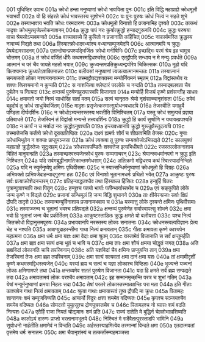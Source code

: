 001	युधिष्ठिर उवाच
001a	क्रोधो हन्ता मनुष्याणां क्रोधो भावयिता पुनः
001c	इति विद्धि महाप्राज्ञे क्रोधमूलौ भवाभवौ
002a	यो हि संहरते क्रोधं भावस्तस्य सुशोभने
002c	यः पुनः पुरुषः क्रोधं नित्यं न सहते शुभे
002e	तस्याभावाय भवति क्रोधः परमदारुणः
003a	क्रोधमूलो विनाशो हि प्रजानामिह दृश्यते
003c	तत्कथं मादृशः क्रोधमुत्सृजेल्लोकनाशनम्
004a	क्रुद्धः पापं नरः कुर्यात्क्रुद्धो हन्याद्गुरूनपि
004c	क्रुद्धः परुषया वाचा श्रेयसोऽप्यवमन्यते
005a	वाच्यावाच्ये हि कुपितो न प्रजानाति कर्हिचित्
005c	नाकार्यमस्ति क्रुद्धस्य नावाच्यं विद्यते तथा
006a	हिंस्यात्क्रोधादवध्यांश्च वध्यान्सम्पूजयेदपि
006c	आत्मानमपि च क्रुद्धः प्रेषयेद्यमसादनम्
007a	एतान्दोषान्प्रपश्यद्भिर्जितः क्रोधो मनीषिभिः
007c	इच्छद्भिः परमं श्रेय इह चामुत्र चोत्तमम्
008a	तं क्रोधं वर्जितं धीरैः कथमस्मद्विधश्चरेत्
008c	एतद्द्रौपदि सन्धाय न मे मन्युः प्रवर्धते
009a	आत्मानं च परं चैव त्रायते महतो भयात्
009c	क्रुध्यन्तमप्रतिक्रुध्यन्द्वयोरेष चिकित्सकः
010a	मूढो यदि क्लिश्यमानः क्रुध्यतेऽशक्तिमान्नरः
010c	बलीयसां मनुष्याणां त्यजत्यात्मानमन्ततः
011a	तस्यात्मानं सन्त्यजतो लोका नश्यन्त्यनात्मनः
011c	तस्माद्द्रौपद्यशक्तस्य मन्योर्नियमनं स्मृतम्
012a	विद्वांस्तथैव यः शक्तः क्लिश्यमानो न कुप्यति
012c	स नाशयित्वा क्लेष्टारं परलोके च नन्दति
013a	तस्माद्बलवता चैव दुर्बलेन च नित्यदा
013c	क्षन्तव्यं पुरुषेणाहुरापत्स्वपि विजानता
014a	मन्योर्हि विजयं कृष्णे प्रशंसन्तीह साधवः
014c	क्षमावतो जयो नित्यं साधोरिह सतां मतम्
015a	सत्यं चानृततः श्रेयो नृशंसाच्चानृशंसता
015c	तमेवं बहुदोषं तु क्रोधं साधुविवर्जितम्
015e	मादृशः प्रसृजेत्कस्मात्सुयोधनवधादपि
016a	तेजस्वीति यमाहुर्वै पण्डिता दीर्घदर्शिनः
016c	न क्रोधोऽभ्यन्तरस्तस्य भवतीति विनिश्चितम्
017a	यस्तु क्रोधं समुत्पन्नं प्रज्ञया प्रतिबाधते
017c	तेजस्विनं तं विद्वांसो मन्यन्ते तत्त्वदर्शिनः
018a	क्रुद्धो हि कार्यं सुश्रोणि न यथावत्प्रपश्यति
018c	न कार्यं न च मर्यादां नरः क्रुद्धोऽनुपश्यति
019a	हन्त्यवध्यानपि क्रुद्धो गुरून्रूक्षैस्तुदत्यपि
019c	तस्मात्तेजसि कर्तव्ये क्रोधो दूरात्प्रतिष्ठितः
020a	दाक्ष्यं ह्यमर्षः शौर्यं च शीघ्रत्वमिति तेजसः
020c	गुणाः क्रोधाभिभूतेन न शक्याः प्राप्तुमञ्जसा
021a	क्रोधं त्यक्त्वा तु पुरुषः सम्यक्तेजोऽभिपद्यते
021c	कालयुक्तं महाप्राज्ञे क्रुद्धैस्तेजः सुदुःसहम्
022a	क्रोधस्त्वपण्डितैः शश्वत्तेज इत्यभिधीयते
022c	रजस्तल्लोकनाशाय विहितं मानुषान्प्रति
023a	तस्माच्छश्वत्त्यजेत्क्रोधं पुरुषः सम्यगाचरन्
023c	श्रेयान्स्वधर्मानपगो न क्रुद्ध इति निश्चितम्
024a	यदि सर्वमबुद्धीनामतिक्रान्तममेधसाम्
024c	अतिक्रमो मद्विधस्य कथं स्वित्स्यादनिन्दिते
025a	यदि न स्युर्मनुष्येषु क्षमिणः पृथिवीसमाः
025c	न स्यात्सन्धिर्मनुष्याणां क्रोधमूलो हि विग्रहः
026a	अभिषक्तो ह्यभिषजेदाहन्याद्गुरुणा हतः
026c	एवं विनाशो भूतानामधर्मः प्रथितो भवेत्
027a	आक्रुष्टः पुरुषः सर्वः प्रत्याक्रोशेदनन्तरम्
027c	प्रतिहन्याद्धतश्चैव तथा हिंस्याच्च हिंसितः
028a	हन्युर्हि पितरः पुत्रान्पुत्राश्चापि तथा पितॄन्
028c	हन्युश्च पतयो भार्याः पतीन्भार्यास्तथैव च
029a	एवं सङ्कुपिते लोके जन्म कृष्णे न विद्यते
029c	प्रजानां सन्धिमूलं हि जन्म विद्धि शुभानने
030a	ताः क्षीयेरन्प्रजाः सर्वाः क्षिप्रं द्रौपदि तादृशे
030c	तस्मान्मन्युर्विनाशाय प्रजानामभवाय च
031a	यस्मात्तु लोके दृश्यन्ते क्षमिणः पृथिवीसमाः
031c	तस्माज्जन्म च भूतानां भवश्च प्रतिपद्यते
032a	क्षन्तव्यं पुरुषेणेह सर्वास्वापत्सु शोभने
032c	क्षमा भवो हि भूतानां जन्म चैव प्रकीर्तितम्
033a	आक्रुष्टस्ताडितः क्रुद्धः क्षमते यो बलीयसा
033c	यश्च नित्यं जितक्रोधो विद्वानुत्तमपूरुषः
034a	प्रभाववानपि नरस्तस्य लोकाः सनातनाः
034c	क्रोधनस्त्वल्पविज्ञानः प्रेत्य चेह च नश्यति
035a	अत्राप्युदाहरन्तीमा गाथा नित्यं क्षमावताम्
035c	गीताः क्षमावता कृष्णे काश्यपेन महात्मना
036a	क्षमा धर्मः क्षमा यज्ञः क्षमा वेदाः क्षमा श्रुतम्
036c	यस्तामेवं विजानाति स सर्वं क्षन्तुमर्हति
037a	क्षमा ब्रह्म क्षमा सत्यं क्षमा भूतं च भावि च
037c	क्षमा तपः क्षमा शौचं क्षमया चोद्धृतं जगत्
038a	अति ब्रह्मविदां लोकानति चापि तपस्विनाम्
038c	अति यज्ञविदां चैव क्षमिणः प्राप्नुवन्ति तान्
039a	क्षमा तेजस्विनां तेजः क्षमा ब्रह्म तपस्विनाम्
039c	क्षमा सत्यं सत्यवतां क्षमा दानं क्षमा यशः
040a	तां क्षमामीदृशीं कृष्णे कथमस्मद्विधस्त्यजेत्
040c	यस्यां ब्रह्म च सत्यं च यज्ञा लोकाश्च विष्ठिताः
040e	भुज्यन्ते यज्वनां लोकाः क्षमिणामपरे तथा
041a	क्षन्तव्यमेव सततं पुरुषेण विजानता
041c	यदा हि क्षमते सर्वं ब्रह्म सम्पद्यते तदा
042a	क्षमावतामयं लोकः परश्चैव क्षमावताम्
042c	इह सम्मानमृच्छन्ति परत्र च शुभां गतिम्
043a	येषां मन्युर्मनुष्याणां क्षमया निहतः सदा
043c	तेषां परतरे लोकास्तस्मात्क्षान्तिः परा मता
044a	इति गीताः काश्यपेन गाथा नित्यं क्षमावताम्
044c	श्रुत्वा गाथाः क्षमायास्त्वं तुष्य द्रौपदि मा क्रुधः
045a	पितामहः शान्तनवः शमं सम्पूजयिष्यति
045c	आचार्यो विदुरः क्षत्ता शममेव वदिष्यतः
045e	कृपश्च सञ्जयश्चैव शममेव वदिष्यतः
046a	सोमदत्तो युयुत्सुश्च द्रोणपुत्रस्तथैव च
046c	पितामहश्च नो व्यासः शमं वदति नित्यशः
047a	एतैर्हि राजा नियतं चोद्यमानः शमं प्रति
047c	राज्यं दातेति मे बुद्धिर्न चेल्लोभान्नशिष्यति
048a	कालोऽयं दारुणः प्राप्तो भरतानामभूतये
048c	निश्चितं मे सदैवैतत्पुरस्तादपि भामिनि
049a	सुयोधनो नार्हतीति क्षमामेवं न विन्दति
049c	अर्हस्तस्याहमित्येव तस्मान्मां विन्दते क्षमा
050a	एतदात्मवतां वृत्तमेष धर्मः सनातनः
050c	क्षमा चैवानृशंस्यं च तत्कर्तास्म्यहमञ्जसा
